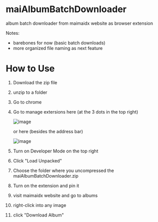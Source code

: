 # maiAlbumBatchDownloader
 album batch downloader from maimaidx website as browser extension

Notes:
- barebones for now (basic batch downloads)
- more organized file naming as next feature

# How to Use
1. Download the zip file
2. unzip to a folder
3. Go to chrome
4. Go to manage extersions here (at the 3 dots in the top right)

   ![image](https://github.com/jp-jp-123/maiAlbumBatchDownloader/assets/59426790/8af5392f-30a9-4771-8921-8fa313bd79e3)

   or here (besides the address bar)

   ![image](https://github.com/jp-jp-123/maiAlbumBatchDownloader/assets/59426790/3c221925-27a5-41d2-83a3-d9616480117a)
6. Turn on Developer Mode on the top right
7. Click "Load Unpacked"
8. Choose the folder where you uncompressed the maiAlbumBatchDownloader.zip
9. Turn on the extension and pin it
10. visit maimaidx website and go to albums
11. right-click into any image
12. click "Download Album"
